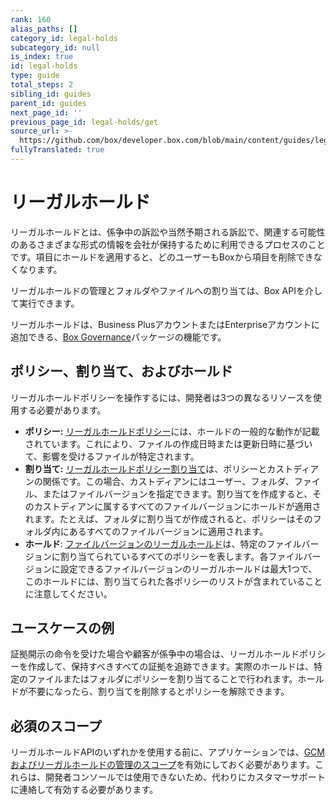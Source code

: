 ```yaml
---
rank: 160
alias_paths: []
category_id: legal-holds
subcategory_id: null
is_index: true
id: legal-holds
type: guide
total_steps: 2
sibling_id: guides
parent_id: guides
next_page_id: ''
previous_page_id: legal-holds/get
source_url: >-
  https://github.com/box/developer.box.com/blob/main/content/guides/legal-holds/index.md
fullyTranslated: true
---
```

# リーガルホールド

リーガルホールドとは、係争中の訴訟や当然予期される訴訟で、関連する可能性のあるさまざまな形式の情報を会社が保持するために利用できるプロセスのことです。項目にホールドを適用すると、どのユーザーもBoxから項目を削除できなくなります。

リーガルホールドの管理とフォルダやファイルへの割り当ては、Box APIを介して実行できます。

<Message>

リーガルホールドは、Business PlusアカウントまたはEnterpriseアカウントに追加できる、[Box Governance][governance]パッケージの機能です。

</Message>

## ポリシー、割り当て、およびホールド

リーガルホールドポリシーを操作するには、開発者は3つの異なるリソースを使用する必要があります。

* **ポリシー:** [リーガルホールドポリシー][policy]には、ホールドの一般的な動作が記載されています。これにより、ファイルの作成日時または更新日時に基づいて、影響を受けるファイルが特定されます。
* **割り当て:** [リーガルホールドポリシー割り当て][assignment]は、ポリシーとカストディアンの関係です。この場合、カストディアンにはユーザー、フォルダ、ファイル、またはファイルバージョンを指定できます。割り当てを作成すると、そのカストディアンに属するすべてのファイルバージョンにホールドが適用されます。たとえば、フォルダに割り当てが作成されると、ポリシーはそのフォルダ内にあるすべてのファイルバージョンに適用されます。
* **ホールド**: [ファイルバージョンのリーガルホールド][hold]は、特定のファイルバージョンに割り当てられているすべてのポリシーを表します。各ファイルバージョンに設定できるファイルバージョンのリーガルホールドは最大1つで、このホールドには、割り当てられた各ポリシーのリストが含まれていることに注意してください。

## ユースケースの例

証拠開示の命令を受けた場合や顧客が係争中の場合は、リーガルホールドポリシーを作成して、保持すべきすべての証拠を追跡できます。実際のホールドは、特定のファイルまたはフォルダにポリシーを割り当てることで行われます。ホールドが不要になったら、割り当てを削除するとポリシーを解除できます。

## 必須のスコープ

リーガルホールドAPIのいずれかを使用する前に、アプリケーションでは、[GCMおよびリーガルホールドの管理のスコープ][scopes]を有効にしておく必要があります。これらは、開発者コンソールでは使用できないため、代わりにカスタマーサポートに連絡して有効する必要があります。

[scopes]: g://api-calls/permissions-and-errors/scopes

[policy]: r://legal_hold_policy

[assignment]: r://legal-hold-policy-assignment

[hold]: r://file_version_legal_hold

[governance]: https://www.box.com/security/governance-and-compliance
